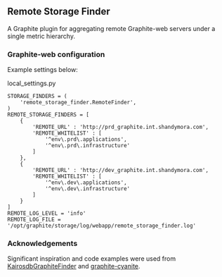 ## Remote Storage Finder

A Graphite plugin for aggregating remote Graphite-web servers under a single metric hierarchy.

### Graphite-web configuration
Example settings below:

local_settings.py
```
STORAGE_FINDERS = (
    'remote_storage_finder.RemoteFinder',
)
REMOTE_STORAGE_FINDERS = [
    {
        'REMOTE_URL' : 'http://prd_graphite.int.shandymora.com',
        'REMOTE_WHITELIST' : [
            '^env\.prd\.applications',
            '^env\.prd\.infrastructure'
        ]
    },
    {
        'REMOTE_URL' : 'http://dev_graphite.int.shandymora.com',
        'REMOTE_WHITELIST' : [
            '^env\.dev\.applications',
            '^env\.dev\.infrastructure'
        ]
    }
]
REMOTE_LOG_LEVEL = 'info'
REMOTE_LOG_FILE = '/opt/graphite/storage/log/webapp/remote_storage_finder.log'
```
### Acknowledgements
Significant inspiration and code examples were used from [KairosdbGraphiteFinder](https://github.com/Lastik/KairosdbGraphiteFinder)
and [graphite-cyanite](https://github.com/brutasse/graphite-cyanite).  
